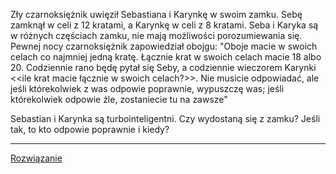 Zły czarnoksiężnik uwięził Sebastiana i Karynkę w swoim zamku. Sebę zamknął w celi z 12 kratami, a Karynkę w celi z 8 kratami.
Seba i Karyka są w różnych częściach zamku, nie mają możliwości porozumiewania się. Pewnej nocy czarnoksiężnik zapowiedział obojgu:
"Oboje macie w swoich celach co najmniej jedną kratę. Łącznie krat w swoich celach macie 18 albo 20.
Codziennie rano będę pytał się Seby, a codziennie wieczorem Karynki <<ile krat macie łącznie w swoich celach?>>.
Nie musicie odpowiadać, ale jeśli którekolwiek z was odpowie poprawnie, wypuszczę was; jeśli którekolwiek odpowie źle, zostaniecie tu na zawsze"

Sebastian i Karynka są turbointeligentni. Czy wydostaną się z zamku? Jeśli tak, to kto odpowie poprawnie i kiedy?

---

[Rozwiązanie](rozwiazanie/)
